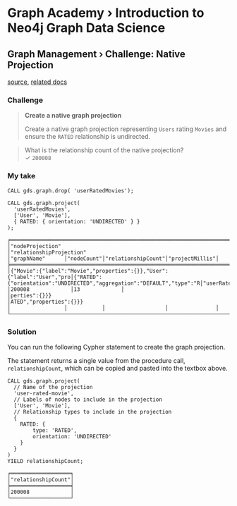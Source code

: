 # Graph Academy › Introduction to Neo4j Graph Data Science

## Graph Management › Challenge: Native Projection

[source](https://graphacademy.neo4j.com/courses/gds-product-introduction/2-graph-management/3-c-native-projection/), [related docs](https://neo4j.com/docs/graph-data-science/current/graph-project/#_relationship_orientation)

### Challenge

> **Create a native graph projection**
> 
> Create a native graph projection representing `Users` rating `Movies` and ensure the `RATED` relationship is undirected.

> What is the relationship count of the native projection?  
> ✓ `200008`

### My take

```cypher
CALL gds.graph.drop( 'userRatedMovies');

CALL gds.graph.project(
  'userRatedMovies',
  ['User', 'Movie'],
  { RATED: { orientation: 'UNDIRECTED' } }
);
```

```ascii
╒══════════════════════════════════════════════════════════════════════╤══════════════════════════════════════════════════════════════════════╤═════════════════╤═══════════╤═══════════════════╤═══════════════╕
│"nodeProjection"                                                      │"relationshipProjection"                                              │"graphName"      │"nodeCount"│"relationshipCount"│"projectMillis"│
╞══════════════════════════════════════════════════════════════════════╪══════════════════════════════════════════════════════════════════════╪═════════════════╪═══════════╪═══════════════════╪═══════════════╡
│{"Movie":{"label":"Movie","properties":{}},"User":{"label":"User","pro│{"RATED":{"orientation":"UNDIRECTED","aggregation":"DEFAULT","type":"R│"userRatedMovies"│9796       │200008             │13             │
│perties":{}}}                                                         │ATED","properties":{}}}                                               │                 │           │                   │               │
└──────────────────────────────────────────────────────────────────────┴──────────────────────────────────────────────────────────────────────┴─────────────────┴───────────┴───────────────────┴───────────────┘
```

### Solution

You can run the following Cypher statement to create the graph projection.

The statement returns a single value from the procedure call, `relationshipCount`, which can be copied and pasted into the textbox above.

```cypher
CALL gds.graph.project(
  // Name of the projection
  'user-rated-movie',
  // Labels of nodes to include in the projection
  ['User', 'Movie'],
  // Relationship types to include in the projection
  {
    RATED: {
        type: 'RATED',
        orientation: 'UNDIRECTED'
    }
  }
)
YIELD relationshipCount;
```

```ascii
╒═══════════════════╕
│"relationshipCount"│
╞═══════════════════╡
│200008             │
└───────────────────┘
```
